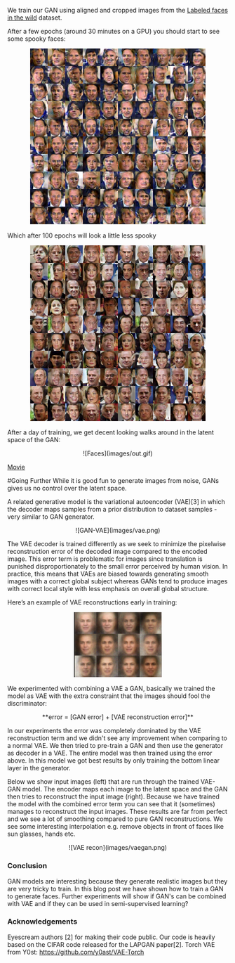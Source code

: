 We train our GAN using aligned and cropped images from the [Labeled faces in the wild](http://vis-www.cs.umass.edu/lfw/) dataset.

After a few epochs (around 30 minutes on a GPU) you should start to see some spooky faces:

<p align='center'><img src="images/lfw_spooky.png" width="400"></p>

Which after 100 epochs will look a little less spooky

<p align='center'><img src="images/lfw_example.png" width="400"></p>

After a day of training, we get decent looking walks around in the latent space of the GAN:

<p align='center'>![Faces](images/out.gif)</p>

[Movie](https://www.youtube.com/watch?v=PmC6ZOaCAOs&feature=youtu.be)

#Going Further
While it is good fun to generate images from noise, GANs gives us no control over the latent space.

A related generative model is the variational autoencoder (VAE)[3] in which the decoder maps samples from a prior distribution to dataset samples - very similar to GAN generator.

<p align='center'>![GAN-VAE](images/vae.png)</p>


The VAE decoder is trained differently as we seek to minimize the pixelwise reconstruction error of the decoded image compared to the encoded image. This error term is problematic for images since translation is punished disproportionately to the small error perceived by human vision. In practice, this means that VAEs are biased towards generating smooth images with a correct global subject whereas GANs tend to produce images with correct local style with less emphasis on overall global structure.


Here’s an example of VAE reconstructions early in training:
<p align='center'><img src="images/vae_recon.png" width="200"></p>

We experimented with combining a VAE a GAN, basically we trained the model as VAE with the extra constraint that the images should fool the discriminator:

<p align='center'>**error = [GAN error] + [VAE reconstruction error]**</p>
In our experiments the error was completely dominated by the VAE reconstruction term and we didn't see any improvement when comparing to a normal VAE. We then tried to pre-train a GAN and then use the generator as decoder in a VAE. The entire model was then trained using the error above. In this model we got best results by only training the bottom linear layer in the generator.

Below we show input images (left) that are run through the trained VAE-GAN model. The encoder maps each image to the latent space and the GAN then tries to reconstruct the input image (right). Because we have trained the model with the combined error term you can see that it (sometimes) manages to reconstruct the input images. These results are far from perfect and we see a lot of smoothing compared to pure GAN reconstructions. We see some interesting interpolation e.g. remove objects in front of faces like sun glasses, hands etc.

<p align='center'>![VAE recon](images/vaegan.png)</p>


### Conclusion
GAN models are interesting because they generate realistic images but they are very tricky to train. In this blog post we have shown how to train a GAN to generate faces. Further experiments will show if GAN's can be combined with VAE and if they can be used in semi-supervised learning?


### Acknowledgements
Eyescream authors [2] for making their code public. Our code is heavily based on the CIFAR code released for the LAPGAN paper[2].
Torch VAE from Y0st: https://github.com/y0ast/VAE-Torch
